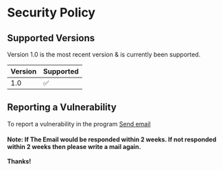 # Security Policy

## Supported Versions

Version 1.0 is the most recent version & is currently been supported.

| Version | Supported          |
| ------- | ------------------ |
| 1.0   | :white_check_mark: |


## Reporting a Vulnerability
To report a vulnerability in the program <a href="mailto:ms.review@post.com;ms_test123@mail.ru?subject=Security Vulnerability: <Replace with the problem>">Send email</a>

<h4>Note: If The Email would be responded within 2 weeks. If not responded within 2 weeks then please write a mail again. 
<br>
  <br>
  Thanks!
</h4>
